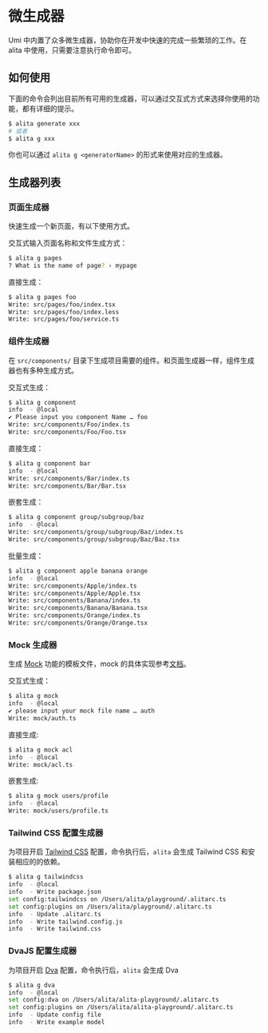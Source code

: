 # 微生成器

Umi 中内置了众多微生成器，协助你在开发中快速的完成一些繁琐的工作。在 alita 中使用，只需要注意执行命令即可。

## 如何使用

下面的命令会列出目前所有可用的生成器，可以通过交互式方式来选择你使用的功能，都有详细的提示。

```bash
$ alita generate xxx
# 或者
$ alita g xxx
```

你也可以通过 `alita g <generatorName>` 的形式来使用对应的生成器。

## 生成器列表

### 页面生成器

快速生成一个新页面，有以下使用方式。

交互式输入页面名称和文件生成方式：

```bash
$ alita g pages
? What is the name of page? › mypage
```

直接生成：

```bash
$ alita g pages foo
Write: src/pages/foo/index.tsx
Write: src/pages/foo/index.less
Write: src/pages/foo/service.ts
```

### 组件生成器

在 `src/components/` 目录下生成项目需要的组件。和页面生成器一样，组件生成器也有多种生成方式。

交互式生成：
```bash
$ alita g component
info  - @local
✔ Please input you component Name … foo
Write: src/components/Foo/index.ts
Write: src/components/Foo/Foo.tsx
```

直接生成：
```bash
$ alita g component bar
info  - @local
Write: src/components/Bar/index.ts
Write: src/components/Bar/Bar.tsx
```

嵌套生成：
```bash
$ alita g component group/subgroup/baz
info  - @local
Write: src/components/group/subgroup/Baz/index.ts
Write: src/components/group/subgroup/Baz/Baz.tsx
```

批量生成：
```bash
$ alita g component apple banana orange
info  - @local
Write: src/components/Apple/index.ts
Write: src/components/Apple/Apple.tsx
Write: src/components/Banana/index.ts
Write: src/components/Banana/Banana.tsx
Write: src/components/Orange/index.ts
Write: src/components/Orange/Orange.tsx
```

### Mock 生成器

生成 [Mock](./mock) 功能的模板文件，mock 的具体实现参考[文档](./mock)。

交互式生成：
```bash
$ alita g mock
info  - @local
✔ please input your mock file name … auth
Write: mock/auth.ts
```

直接生成:
```bash
$ alita g mock acl
info  - @local
Write: mock/acl.ts
```

嵌套生成:
```bash
$ alita g mock users/profile
info  - @local
Write: mock/users/profile.ts
```

### Tailwind CSS 配置生成器

为项目开启 [Tailwind CSS](https://tailwindcss.com/) 配置，命令执行后，`alita` 会生成 Tailwind CSS 和安装相应的的依赖。

```bash
$ alita g tailwindcss
info  - @local
info  - Write package.json
set config:tailwindcss on /Users/alita/playground/.alitarc.ts
set config:plugins on /Users/alita/playground/.alitarc.ts
info  - Update .alitarc.ts
info  - Write tailwind.config.js
info  - Write tailwind.css
```

### DvaJS 配置生成器

为项目开启 [Dva](https://dvajs.com/) 配置，命令执行后，`alita` 会生成 Dva 

```bash
$ alita g dva
info  - @local
set config:dva on /Users/alita/alita-playground/.alitarc.ts
set config:plugins on /Users/alita/alita-playground/.alitarc.ts
info  - Update config file
info  - Write example model
```
